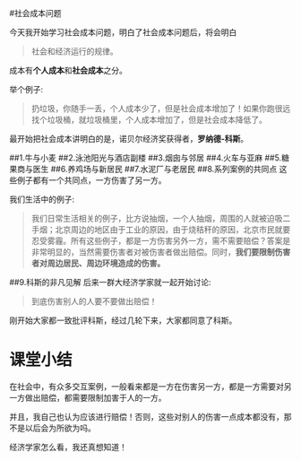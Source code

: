 #社会成本问题

今天我开始学习社会成本问题，明白了社会成本问题后，将会明白
> 社会和经济运行的规律。

成本有**个人成本**和**社会成本**之分。

举个例子:
> 扔垃圾，你随手一丢，个人成本少了，但是社会成本增加了！如果你跑很远找个垃圾桶，就垃圾桶里，个人成本增加了，但是社会成本降低了。

最开始把社会成本讲明白的是，诺贝尔经济奖获得者，**罗纳德-科斯**。

##1.牛与小麦
##2.泳池阳光与酒店副楼
##3.烟囱与邻居
##4.火车与亚麻
##5.糖果商与医生
##6.养鸡场与新居民
##7.水泥厂与老居民
##8.系列案例的共同点
这些例子都有一个共同点，一方伤害了另一方。

我们生活中的例子:
> 我们日常生活相关的例子，比方说抽烟，一个人抽烟，周围的人就被迫吸二手烟；北京周边的地区由于工业的原因，由于烧秸秆的原因，北京市民就要忍受雾霾。所有这些例子，都是一方伤害另外一方，需不需要赔偿？答案是非常明显的，当然需要伤害者对被伤害者做出赔偿。同时，**我们要限制伤害者对周边居民、周边环境造成的伤害。**

##9.科斯的非凡见解
后来一群大经济学家就一起开始讨论:
> 到底伤害别人的人要不要做出赔偿！

刚开始大家都一致批评科斯，经过几轮下来，大家都同意了科斯。

# 课堂小结

在社会中，有众多交互案例，一般看来都是一方在伤害另一方，都是一方需要对另一方做出赔偿，都需要限制加害于人的一方。

并且，我自己也认为应该进行赔偿！否则，这些对别人的伤害一点成本都没有，那不是以后会为所欲为吗。

经济学家怎么看，我还真想知道！


